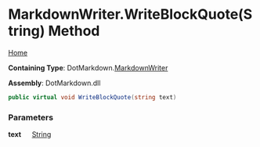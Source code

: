 # MarkdownWriter\.WriteBlockQuote\(String\) Method

[Home](../../../README.md)

**Containing Type**: DotMarkdown\.[MarkdownWriter](../README.md)

**Assembly**: DotMarkdown\.dll

```csharp
public virtual void WriteBlockQuote(string text)
```

### Parameters

**text** &emsp; [String](https://docs.microsoft.com/en-us/dotnet/api/system.string)